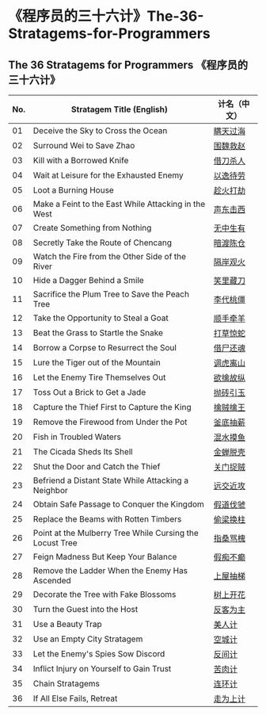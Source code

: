 # 《程序员的三十六计》The-36-Stratagems-for-Programmers

## The 36 Stratagems for Programmers 《程序员的三十六计》

| No. | Stratagem Title (English)                                | 计名（中文） |
| --- | -------------------------------------------------------- | ------ |
| 01  | Deceive the Sky to Cross the Ocean                       | [瞒天过海](https://github.com/uwspstar/The-36-Stratagems-for-Programmers/blob/main/%E7%AC%AC%E4%B8%80%E8%AE%A1%EF%BC%9A%E7%9E%92%E5%A4%A9%E8%BF%87%E6%B5%B7%20Deceive%20the%20Sky%20to%20Cross%20the%20Ocean.md)   |
| 02  | Surround Wei to Save Zhao                                | [围魏救赵]()   |
| 03  | Kill with a Borrowed Knife                               | [借刀杀人]()   |
| 04  | Wait at Leisure for the Exhausted Enemy                  | [以逸待劳]()   |
| 05  | Loot a Burning House                                     | [趁火打劫]()   |
| 06  | Make a Feint to the East While Attacking in the West     | [声东击西]()   |
| 07  | Create Something from Nothing                            | [无中生有]()   |
| 08  | Secretly Take the Route of Chencang                      | [暗渡陈仓]()   |
| 09  | Watch the Fire from the Other Side of the River          | [隔岸观火]()   |
| 10  | Hide a Dagger Behind a Smile                             | [笑里藏刀]()  |
| 11  | Sacrifice the Plum Tree to Save the Peach Tree           | [李代桃僵]()   |
| 12  | Take the Opportunity to Steal a Goat                     | [顺手牵羊]()   |
| 13  | Beat the Grass to Startle the Snake                      | [打草惊蛇]()   |
| 14  | Borrow a Corpse to Resurrect the Soul                    | [借尸还魂]()   |
| 15  | Lure the Tiger out of the Mountain                       | [调虎离山]()   |
| 16  | Let the Enemy Tire Themselves Out                        | [欲擒故纵]()   |
| 17  | Toss Out a Brick to Get a Jade                           | [抛砖引玉]()   |
| 18  | Capture the Thief First to Capture the King              | [擒贼擒王]()   |
| 19  | Remove the Firewood from Under the Pot                   | [釜底抽薪]()   |
| 20  | Fish in Troubled Waters                                  | [混水摸鱼]()   |
| 21  | The Cicada Sheds Its Shell                               | [金蝉脱壳]()   |
| 22  | Shut the Door and Catch the Thief                        | [关门捉贼]()  |
| 23  | Befriend a Distant State While Attacking a Neighbor      | [远交近攻]()   |
| 24  | Obtain Safe Passage to Conquer the Kingdom               | [假道伐虢]()   |
| 25  | Replace the Beams with Rotten Timbers                    | [偷梁换柱]()   |
| 26  | Point at the Mulberry Tree While Cursing the Locust Tree | [指桑骂槐]()   |
| 27  | Feign Madness But Keep Your Balance                      | [假痴不癫]()   |
| 28  | Remove the Ladder When the Enemy Has Ascended            | [上屋抽梯]()   |
| 29  | Decorate the Tree with Fake Blossoms                     | [树上开花]()   |
| 30  | Turn the Guest into the Host                             | [反客为主]()   |
| 31  | Use a Beauty Trap                                        | [美人计]()    |
| 32  | Use an Empty City Stratagem                              | [空城计]()    |
| 33  | Let the Enemy's Spies Sow Discord                        | [反间计]()    |
| 34  | Inflict Injury on Yourself to Gain Trust                 | [苦肉计]()    |
| 35  | Chain Stratagems                                         | [连环计]()    |
| 36  | If All Else Fails, Retreat                               | [走为上计]()   |

